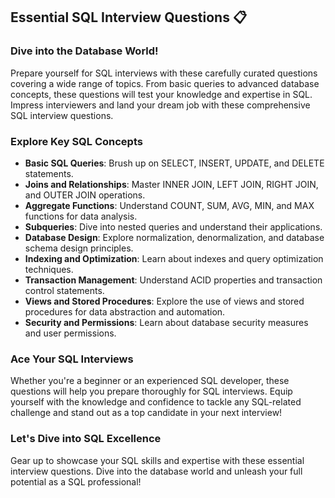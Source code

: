## Essential SQL Interview Questions 📋

### Dive into the Database World!

Prepare yourself for SQL interviews with these carefully curated questions covering a wide range of topics. From basic queries to advanced database concepts, these questions will test your knowledge and expertise in SQL. Impress interviewers and land your dream job with these comprehensive SQL interview questions.

### Explore Key SQL Concepts

- **Basic SQL Queries**: Brush up on SELECT, INSERT, UPDATE, and DELETE statements.
- **Joins and Relationships**: Master INNER JOIN, LEFT JOIN, RIGHT JOIN, and OUTER JOIN operations.
- **Aggregate Functions**: Understand COUNT, SUM, AVG, MIN, and MAX functions for data analysis.
- **Subqueries**: Dive into nested queries and understand their applications.
- **Database Design**: Explore normalization, denormalization, and database schema design principles.
- **Indexing and Optimization**: Learn about indexes and query optimization techniques.
- **Transaction Management**: Understand ACID properties and transaction control statements.
- **Views and Stored Procedures**: Explore the use of views and stored procedures for data abstraction and automation.
- **Security and Permissions**: Learn about database security measures and user permissions.

### Ace Your SQL Interviews

Whether you're a beginner or an experienced SQL developer, these questions will help you prepare thoroughly for SQL interviews. Equip yourself with the knowledge and confidence to tackle any SQL-related challenge and stand out as a top candidate in your next interview!

### Let's Dive into SQL Excellence

Gear up to showcase your SQL skills and expertise with these essential interview questions. Dive into the database world and unleash your full potential as a SQL professional!
